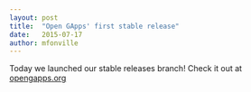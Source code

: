 ```yaml
---
layout: post
title:  "Open GApps' first stable release"
date:   2015-07-17
author: mfonville
---
```

Today we launched our stable releases branch! Check it out at [opengapps.org﻿](https://opengapps.org)
